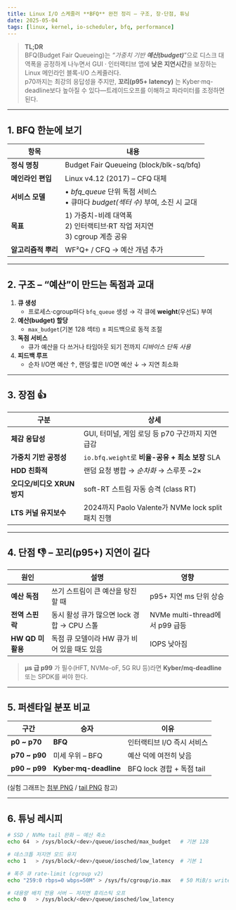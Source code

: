 ```yaml
---
title: Linux I/O 스케줄러 **BFQ** 완전 정리 – 구조, 장·단점, 튜닝
date: 2025-05-04
tags: [linux, kernel, io-scheduler, bfq, performance]
---
```


> **TL;DR**  
> BFQ(Budget Fair Queueing)는 _“가중치 기반 **예산(budget)**_”으로 디스크 대역폭을 공정하게 나누면서 GUI · 인터랙티브 앱에 **낮은 지연시간**을 보장하는 Linux 메인라인 블록-I/O 스케줄러다.  
> p70까지는 최강의 응답성을 주지만, **꼬리(p95+ latency)** 는 Kyber·mq-deadline보다 높아질 수 있다—트레이드오프를 이해하고 파라미터를 조정하면 된다.

---

## 1. BFQ 한눈에 보기

| 항목 | 내용 |
|------|------|
| **정식 명칭** | Budget Fair Queueing (block/blk-sq/bfq) |
| **메인라인 편입** | Linux v4.12 (2017) – CFQ 대체 |
| **서비스 모델** | • _bfq_queue_ 단위 독점 서비스<br>• 큐마다 _budget(섹터 수)_ 부여, 소진 시 교대 |
| **목표** | 1) 가중치-비례 대역폭<br>2) 인터랙티브·RT 작업 저지연<br>3) cgroup 계층 공유 |
| **알고리즘적 뿌리** | WF²Q+ / CFQ → 예산 개념 추가 |

---

## 2. 구조 – “예산”이 만드는 독점과 교대

1. **큐 생성**  
   - 프로세스·cgroup마다 `bfq_queue` 생성 → 각 큐에 **weight**(우선도) 부여  
2. **예산(budget) 할당**  
   - `max_budget`(기본 128 섹터) ± 피드백으로 동적 조절  
3. **독점 서비스**  
   - 큐가 예산을 다 쓰거나 타임아웃 되기 전까지 _디바이스 단독 사용_  
4. **피드백 루프**  
   - 순차 I/O면 예산 ↑, 랜덤·짧은 I/O면 예산 ↓ → 지연 최소화

---

## 3. 장점 👍

| 구분 | 상세 |
|------|------|
| **체감 응답성** | GUI, 터미널, 게임 로딩 등 p70 구간까지 지연 급감 |
| **가중치 기반 공정성** | `io.bfq.weight`로 **비율-공유 + 최소 보장** SLA |
| **HDD 친화적** | 랜덤 요청 병합 → _순차화_ → 스루풋 ~2× |
| **오디오/비디오 XRUN 방지** | soft-RT 스트림 자동 승격 (class RT) |
| **LTS 커널 유지보수** | 2024까지 Paolo Valente가 NVMe lock split 패치 진행 |

---

## 4. 단점 👎  – 꼬리(p95+) 지연이 길다

| 원인 | 설명 | 영향 |
|------|------|------|
| **예산 독점** | 쓰기 스트림이 큰 예산을 탕진할 때 | p95+ 지연 ms 단위 상승 |
| **전역 스핀락** | 동시 활성 큐가 많으면 lock 경합 → CPU 스톨 | NVMe multi-thread에서 p99 급등 |
| **HW QD 미활용** | 독점 큐 모델이라 HW 큐가 비어 있을 때도 있음 | IOPS 낮아짐 |

> **μs 급 p99** 가 필수(HFT, NVMe-oF, 5G RU 등)라면 **Kyber/mq-deadline** 또는 SPDK를 써야 한다.

---

## 5. 퍼센타일 분포 비교

| 구간 | 승자 | 이유 |
|------|------|------|
| **p0 ~ p70** | **BFQ** | 인터랙티브 I/O 즉시 서비스 |
| **p70 ~ p90** | 미세 우위 – BFQ | 예산 덕에 여전히 낮음 |
| **p90 ~ p99** | **Kyber·mq-deadline** | BFQ lock 경합 + 독점 tail   |

(실험 그래프는 [첨부 PNG](./latency_p0_p90.png) / [tail PNG](./latency_p90_p100.png) 참고)

---

## 6. 튜닝 레시피

```bash
# SSD / NVMe tail 완화 – 예산 축소
echo 64  > /sys/block/<dev>/queue/iosched/max_budget   # 기본 128

# 데스크톱 저지연 모드 유지
echo 1   > /sys/block/<dev>/queue/iosched/low_latency  # 기본 1

# 폭주 큐 rate-limit (cgroup v2)
echo "259:0 rbps=0 wbps=50M" > /sys/fs/cgroup/io.max   # 50 MiB/s write cap

# 대용량 배치 전용 서버 – 저지연 휴리스틱 오프
echo 0   > /sys/block/<dev>/queue/iosched/low_latency
